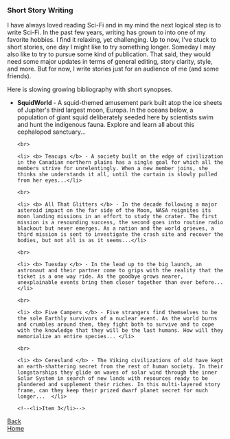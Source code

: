 ### Short Story Writing

I have always loved reading Sci-Fi and in my mind the next logical step is to write Sci-Fi. In the past few years, writing has grown to into one of my favorite hobbies. I find it relaxing, yet challenging. Up to now, I've stuck to short stories, one day I might like to try something longer. Someday I may also like to try to pursue some kind of publication. That said, they would need some major updates in terms of general editing, story clarity, style, and more. But for now, I write stories just for an audience of me (and some friends).

Here is slowing growing bibliography with short synopses.

<ul type="disc">
    <li> <b> SquidWorld </b> - A squid-themed amusement park built atop the ice sheets of Jupiter's third largest moon, Europa. In the oceans below, a population of giant squid deliberately seeded here by scientists swim and hunt the indigenous fauna. Explore and learn all about this cephalopod sanctuary...</li>

    <br>

    <li> <b> Teacups </b> - A society built on the edge of civilization in the Canadian northern plains has a single goal for which all the members strive for unrelentingly. When a new member joins, she thinks she understands it all, until the curtain is slowly pulled from her eyes...</li>

    <br>

    <li> <b> All That Glitters </b> - In the decade following a major asteroid impact on the far side of the Moon, NASA reignites its moon landing missions in an effort to study the crater. The first mission is a resounding success, the second goes into routine radio blackout but never emerges. As a nation and the world grieves, a third mission is sent to investigate the crash site and recover the bodies, but not all is as it seems...</li>

    <br>

    <li> <b> Tuesday </b> - In the lead up to the big launch, an astronaut and their partner come to grips with the reality that the ticket is a one way ride. As the goodbye grows nearer, unexplainable events bring them closer together than ever before... </li>

    <br>

    <li> <b> Five Campers </b> - Five strangers find themselves to be the sole Earthly survivors of a nuclear event. As the world burns and crumbles around them, they fight both to survive and to cope with the knowledge that they will be the last humans. How will they memorialize an entire species... </li>

    <br>

    <li> <b> Ceresland </b> - The Viking civilizations of old have kept an earth-shattering secret from the rest of human society. In their longstarships they glide on waves of solar wind through the inner Solar System in search of new lands with resources ready to be plundered and supplement their riches. In this multi-layered story frame, can they keep their prized dwarf planet secret for much longer...  </li>

    <!--<li>Item 3</li>-->

</ul>

[Back](./../gallery_overview2.html)
<br>
[Home](./../)
